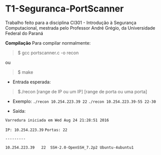 # T1-Seguranca-PortScanner

Trabalho feito para a disciplina CI301 - Introdução à Segurança Computacional, mestrada pelo Professor André Grégio, da  Universidade Federal do Paraná

**Compilação**
Para compilar normalmente:  

> $ gcc portscanner.c -o recon 

ou

> $ make

- Entrada esperada: 
> $./recon [range de IP ou um IP] [range de porta ou uma porta]

- Exemplo: 
 `./recon 10.254.223.39 22`
 `./recon 10.254.223.39-55 22-30`
  
- Saída:

`Varredura iniciada em Wed Aug 24 21:28:51 2016`

`IP: 10.254.223.39`
`Portas: 22`

`---------`

`10.254.223.39	 22	 SSH-2.0-OpenSSH_7.2p2 Ubuntu-4ubuntu1`



